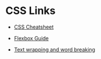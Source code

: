 

# CSS Links

- [CSS Cheatsheet](https://htmlcheatsheet.com/css/#)

- [Flexbox Guide](https://css-tricks.com/snippets/css/a-guide-to-flexbox/)
- [Text wrapping and word breaking](https://codersblock.com/blog/deep-dive-into-text-wrapping-and-word-breaking/)